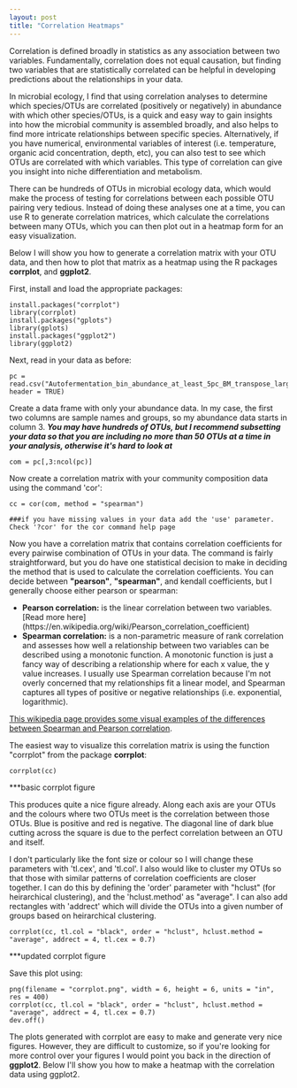```yaml
---
layout: post
title: "Correlation Heatmaps"
---
```



Correlation is defined broadly in statistics as any association between two variables. Fundamentally, correlation does not equal causation, but finding two variables that are statistically correlated can be helpful in developing predictions about the relationships in your data.  

In microbial ecology, I find that using correlation analyses to determine which species/OTUs are correlated (positively or negatively) in abundance with which other species/OTUs, is a quick and easy way to gain insights into how the microbial community is assembled broadly, and also helps to find more intricate relationships between specific species.  Alternatively, if you have numerical, environmental variables of interest (i.e. temperature, organic acid concentration, depth, etc), you can also test to see which OTUs are correlated with which variables. This type of correlation can give you insight into niche differentiation and metabolism. 

There can be hundreds of OTUs in microbial ecology data, which would make the process of testing for correlations between each possible OTU pairing very tedious. Instead of doing these analyses one at a time, you can use R to generate correlation matrices, which calculate the correlations between many OTUs, which you can then plot out in a heatmap form for an easy visualization.    

Below I will show you how to generate a correlation matrix with your OTU data, and then how to plot that matrix as a heatmap using the R packages <b>corrplot</b>, and <b>ggplot2</b>. 

First, install and load the appropriate packages:

```
install.packages("corrplot")
library(corrplot)
install.packages("gplots")
library(gplots)
install.packages("ggplot2")
library(ggplot2)
```

Next, read in your data as before:  
```
pc = read.csv("Autofermentation_bin_abundance_at_least_5pc_BM_transpose_larger.csv", header = TRUE)
```

Create a data frame with only your abundance data. In my case, the first two columns are sample names and groups, so my abundance data starts in column 3. <b><i>You may have hundreds of OTUs, but I recommend subsetting your data so that you are including no more than 50 OTUs at a time in your analysis, otherwise it's hard to look at</i></b> 

```
com = pc[,3:ncol(pc)]
```

Now create a correlation matrix with your community composition data using the command 'cor': 

```
cc = cor(com, method = "spearman")

###if you have missing values in your data add the 'use' parameter. Check '?cor' for the cor command help page

```

Now you have a correlation matrix that contains correlation coefficients for every pairwise combination of OTUs in your data. The command is fairly straightforward, but you do have one statistical decision to make in deciding the method that is used to calculate the correlation coefficients. You can decide between <b>"pearson"</b>, <b>"spearman"</b>, and kendall coefficients, but I generally choose either pearson or spearman: 
<ul>
  <li><b>Pearson correlation:</b> is the linear correlation between two variables. [Read more here](https://en.wikipedia.org/wiki/Pearson_correlation_coefficient) </li>
  <li><b>Spearman correlation:</b> is a non-parametric measure of rank correlation and assesses how well a relationship between two variables can be described using a monotonic function. A monotonic function is just a fancy way of describing a relationship where for each x value, the y value increases. I usually use Spearman correlation because I'm not overly concerned that my relationships fit a linear model, and Spearman captures all types of positive or negative relationships (i.e. exponential, logarithmic).</li>
    </ul>
    
 [This wikipedia page provides some visual examples of the differences between Spearman and Pearson correlation](https://en.wikipedia.org/wiki/Spearman%27s_rank_correlation_coefficient). 


The easiest way to visualize this correlation matrix is using the function "corrplot" from the package <b>corrplot</b>:

```
corrplot(cc)
```

***basic corrplot figure

This produces quite a nice figure already. Along each axis are your OTUs and the colours where two OTUs meet is the correlation between those OTUs. Blue is positive and red is negative.  The diagonal line of dark blue cutting across the square is due to the perfect correlation between an OTU and itself. 

I don't particularly like the font size or colour so I will change these parameters with 'tl.cex', and 'tl.col'. I also would like to cluster my OTUs so that those with similar patterns of correlation coefficients are closer together.  I can do this by defining the 'order' parameter with "hclust" (for heirarchical clustering), and the 'hclust.method' as "average".  I can also add rectangles with 'addrect' which will divide the OTUs into a given number of groups based on heirarchical clustering.    


```
corrplot(cc, tl.col = "black", order = "hclust", hclust.method = "average", addrect = 4, tl.cex = 0.7)
```

***updated corrplot figure


Save this plot using: 

```
png(filename = "corrplot.png", width = 6, height = 6, units = "in", res = 400)
corrplot(cc, tl.col = "black", order = "hclust", hclust.method = "average", addrect = 4, tl.cex = 0.7)
dev.off()
```

The plots generated with corrplot are easy to make and generate very nice figures. However, they are difficult to customize, so if you're looking for more control over your figures I would point you back in the direction of <b>ggplot2</b>. Below I'll show you how to make a heatmap with the correlation data using ggplot2.  

